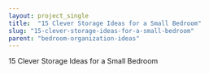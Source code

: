 ```yaml
---
layout: project_single
title:  "15 Clever Storage Ideas for a Small Bedroom"
slug: "15-clever-storage-ideas-for-a-small-bedroom"
parent: "bedroom-organization-ideas"
---
```

15 Clever Storage Ideas for a Small Bedroom